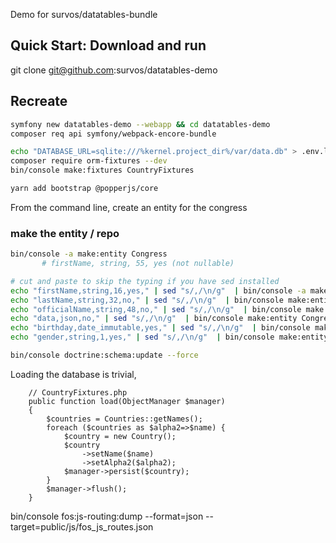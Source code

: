 Demo for survos/datatables-bundle

## Quick Start: Download and run
git clone git@github.com:survos/datatables-demo

## Recreate

```bash
symfony new datatables-demo --webapp && cd datatables-demo
composer req api symfony/webpack-encore-bundle

echo "DATABASE_URL=sqlite:///%kernel.project_dir%/var/data.db" > .env.local
composer require orm-fixtures --dev 
bin/console make:fixtures CountryFixtures

yarn add bootstrap @popperjs/core
```

From the command line, create an entity for the congress

### make the entity / repo
```bash
bin/console -a make:entity Congress
       # firstName, string, 55, yes (not nullable)

# cut and paste to skip the typing if you have sed installed
echo "firstName,string,16,yes," | sed "s/,/\n/g"  | bin/console -a make:entity Congress
echo "lastName,string,32,no," | sed "s/,/\n/g"  | bin/console make:entity Congress
echo "officialName,string,48,no," | sed "s/,/\n/g"  | bin/console make:entity Congress
echo "data,json,no," | sed "s/,/\n/g"  | bin/console make:entity Congress
echo "birthday,date_immutable,yes," | sed "s/,/\n/g"  | bin/console make:entity Congress
echo "gender,string,1,yes," | sed "s/,/\n/g"  | bin/console make:entity Congress

bin/console doctrine:schema:update --force

```


Loading the database is trivial,

```
    // CountryFixtures.php
    public function load(ObjectManager $manager)
    {
        $countries = Countries::getNames();
        foreach ($countries as $alpha2=>$name) {
            $country = new Country();
            $country
                ->setName($name)
                ->setAlpha2($alpha2);
            $manager->persist($country);
        }
        $manager->flush();
    }
```

bin/console fos:js-routing:dump --format=json --target=public/js/fos_js_routes.json
